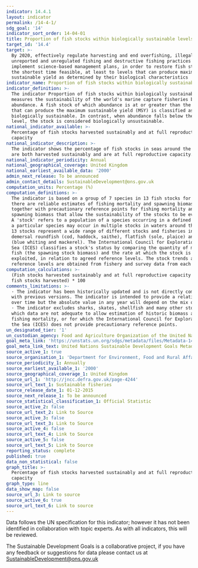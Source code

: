 ```yaml
---
indicator: 14.4.1
layout: indicator
permalink: /14-4-1/
sdg_goal: '14'
indicator_sort_order: 14-04-01
title: Proportion of fish stocks within biologically sustainable levels
target_id: '14.4'
target: >-
  By 2020, effectively regulate harvesting and end overfishing, illegal,
  unreported and unregulated fishing and destructive fishing practices and
  implement science-based management plans, in order to restore fish stocks in
  the shortest time feasible, at least to levels that can produce maximum
  sustainable yield as determined by their biological characteristics
indicator_name: Proportion of fish stocks within biologically sustainable levels
indicator_definition: >-
  The indicator Proportion of fish stocks within biologically sustainable levels
  measures the sustainability of the world's marine capture fisheries by their
  abundance. A fish stock of which abundance is at or greater than the level,
  that can produce the maximum sustainable yield (MSY) is classified as
  biologically sustainable. In contrast, when abundance falls below the MSY
  level, the stock is considered biologically unsustainable.
national_indicator_available: >-
  Percentage of fish stocks harvested sustainably and at full reproductive
  capacity
national_indicator_description: >-
  The indicator shows the percentage of fish stocks in seas around the UK that
  are both harvested sustainably and are at full reproductive capacity.
national_indicator_periodicity: Annual
national_geographical_coverage: United Kingdom
national_earliest_available_data: '2000'
admin_next_release: To be announced
admin_contact_details: SustainableDevelopment@ons.gov.uk
computation_units: Percentage (%)
computation_definitions: >-
  The indicator is based on a group of 7 species in 13 fish stocks for which
  there are reliable estimates of fishing mortality and spawning biomass,
  together with precautionary reference points for fishing mortality and
  spawning biomass that allow the sustainability of the stocks to be evaluated.
  A 'stock' refers to a population of a species occurring in a defined sea area;
  a particular species may occur in multiple stocks in waters around the UK. The
  13 stocks represent a wide range of different stocks and fisheries including
  demersal roundfish (cod, haddock, saithe), flatfish (sole, plaice) and pelagic
  (blue whiting and mackerel). The International Council for Exploration of the
  Sea (ICES) classifies a stock's status by comparing the quantity of mature
  fish (the spawning stock biomass) and the rate at which the stock is
  exploited, in relation to agreed reference levels. The stock trends and
  reference levels are obtained from fishery and survey data from each zone.
computation_calculations: >-
  (Fish stocks harvested sustainably and at full reproductive capacity / Total
  fish stocks harvested) * 100
comments_limitations: >-
  · The indicator has been historically updated and is not directly compariable
  with previous versions. The indicator is intended to provide a relative trend
  over time but the absolute value in any year will depend on the mix of stocks.
  · The indicator excludes sharks, skates, shellfish and many other stocks for
  which data are not adequate to allow estimation of historic biomass and
  fishing mortality, or for which the International Council for Exploration of
  the Sea (ICES) does not provide precautionary reference points.
un_designated_tier: '1'
un_custodian_agency: Food and Agriculture Organization of the United Nations (FAO)
goal_meta_link: 'https://unstats.un.org/sdgs/metadata/files/Metadata-14-04-01.pdf'
goal_meta_link_text: United Nations Sustainable Development Goals Metadata (PDF 370 KB)
source_active_1: true
source_organisation_1: 'Department for Environment, Food and Rural Affairs (DEFRA)'
source_periodicity_1: Annually
source_earliest_available_1: '2000'
source_geographical_coverage_1: United Kingdom
source_url_1: 'http://jncc.defra.gov.uk/page-4244'
source_url_text_1: Sustainable fisheries
source_release_date_1: 01-12-2015
source_next_release_1: To be announced
source_statistical_classification_1: Official Statistic
source_active_2: false
source_url_text_2: Link to Source
source_active_3: false
source_url_text_3: Link to Source
source_active_4: false
source_url_text_4: Link to Source
source_active_5: false
source_url_text_5: Link to Source
reporting_status: complete
published: true
data_non_statistical: false
graph_title: >-
  Percentage of fish stocks harvested sustainably and at full reproductive
  capacity
graph_type: line
data_show_map: false
source_url_3: Link to source
source_active_6: true
source_url_text_6: Link to source
---
```

Data follows the UN specification for this indicator; however it has not been identified in collaboration with topic experts. As with all indicators, this will be reviewed.
  
The Sustainable Development Goals is a collaborative project, if you have any feedback or suggestions for data please contact us at <SustainableDevelopment@ons.gov.uk>
